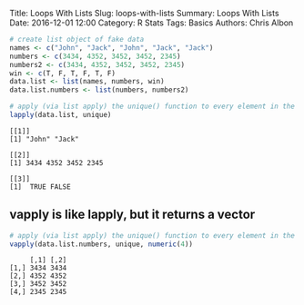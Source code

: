 Title: Loops With Lists
Slug: loops-with-lists
Summary: Loops With Lists
Date: 2016-12-01 12:00
Category: R Stats
Tags: Basics
Authors: Chris Albon




```R
# create list object of fake data
names <- c("John", "Jack", "John", "Jack", "Jack")
numbers <- c(3434, 4352, 3452, 3452, 2345)
numbers2 <- c(3434, 4352, 3452, 3452, 2345)
win <- c(T, F, T, F, T, F)
data.list <- list(names, numbers, win)
data.list.numbers <- list(numbers, numbers2)
```


```R
# apply (via list apply) the unique() function to every element in the list
lapply(data.list, unique)
```




    [[1]]
    [1] "John" "Jack"

    [[2]]
    [1] 3434 4352 3452 2345

    [[3]]
    [1]  TRUE FALSE




## vapply is like lapply, but it returns a vector


```R
# apply (via list apply) the unique() function to every element in the list
vapply(data.list.numbers, unique, numeric(4))
```




         [,1] [,2]
    [1,] 3434 3434
    [2,] 4352 4352
    [3,] 3452 3452
    [4,] 2345 2345
